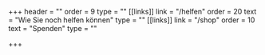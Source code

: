 +++
header = ""
order = 9
type = ""
[[links]]
link = "/helfen"
order = 20
text = "Wie Sie noch helfen können"
type = ""
[[links]]
link = "/shop"
order = 10
text = "Spenden"
type = ""

+++
